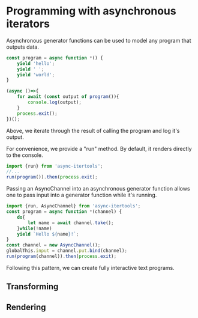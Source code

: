 # Programming with asynchronous iterators

Asynchronous generator functions can be used to model any program that outputs data.

```javascript
const program = async function *() {
    yield 'hello';
    yield ' ';
    yield 'world';
}

(async ()=>{
    for await (const output of program()){
        console.log(output);
    }
    process.exit();
})();
```
Above, we iterate through the result of calling the program and log it's output.

For convenience, we provide a "run" method. By default, it renders directly to the console.

```javascript
import {run} from 'async-itertools';
//...
run(program()).then(process.exit);
```

Passing an AsyncChannel into an asynchronous generator function allows one to pass input into a generator function while it's running.

```javascript
import {run, AsyncChannel} from 'async-itertools';
const program = async function *(channel) {
    do{
        let name = await channel.take();
    }while(!name)
    yield `Hello ${name}!`;
}
const channel = new AsyncChannel();
globalThis.input = channel.put.bind(channel);
run(program(channel)).then(process.exit);
```

Following this pattern, we can create fully interactive text programs.

## Transforming


## Rendering

<!-- npm run node program-structure/programs/slow-nums.js -s | npm run node program-structure/programs/test.js -s -->

